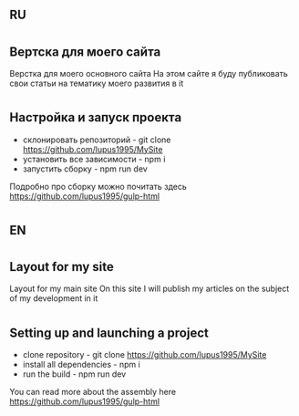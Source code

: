 ## RU
#

## Вертска для моего сайта

Верстка для моего основного сайта
На этом сайте я буду публиковать свои статьи на тематику моего развития в it

#

## Настройка и запуск проекта

- склонировать репозиторий - git clone https://github.com/lupus1995/MySite
- установить все зависимости - npm i
- запустить сборку - npm run dev

Подробно про сборку можно почитать здесь https://github.com/lupus1995/gulp-html
#

## EN

#

## Layout for my site

Layout for my main site
On this site I will publish my articles on the subject of my development in it

#

## Setting up and launching a project

- clone repository - git clone https://github.com/lupus1995/MySite
- install all dependencies - npm i
- run the build - npm run dev

You can read more about the assembly here https://github.com/lupus1995/gulp-html